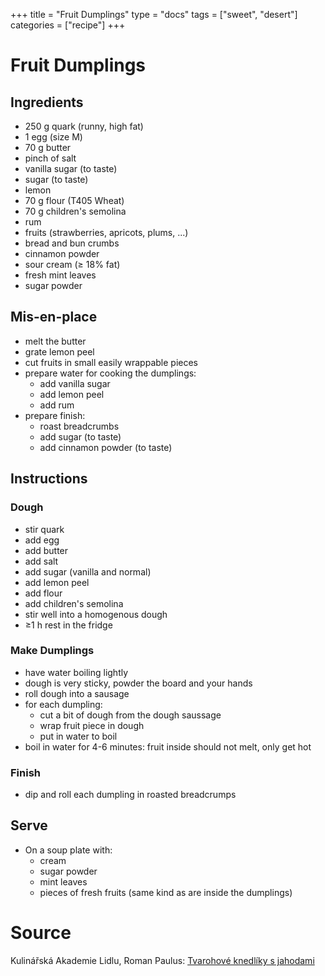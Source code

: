 +++
title = "Fruit Dumplings"
type = "docs"
tags = ["sweet", "desert"]
categories = ["recipe"]
+++

# Fruit Dumplings

## Ingredients
- 250 g quark (runny, high fat)
- 1 egg (size M)
- 70 g butter
- pinch of salt
- vanilla sugar (to taste)
- sugar (to taste)
- lemon
- 70 g flour (T405 Wheat)
- 70 g children's semolina
- rum
- fruits (strawberries, apricots, plums, ...)
- bread and bun crumbs
- cinnamon powder
- sour cream (≥ 18% fat)
- fresh mint leaves
- sugar powder

## Mis-en-place

- melt the butter
- grate lemon peel
- cut fruits in small easily wrappable pieces
- prepare water for cooking the dumplings:
    - add vanilla sugar
    - add lemon peel
    - add rum
- prepare finish:
    - roast breadcrumbs
    - add sugar (to taste)
    - add cinnamon powder (to taste)

## Instructions

### Dough

- stir quark
- add egg
- add butter
- add salt
- add sugar (vanilla and normal)
- add lemon peel
- add flour
- add children's semolina
- stir well into a homogenous dough
- ≥1 h rest in the fridge

### Make Dumplings

- have water boiling lightly
- dough is very sticky, powder the board and your hands
- roll dough into a sausage
- for each dumpling:
    - cut a bit of dough from the dough saussage
    - wrap fruit piece in dough
    - put in water to boil
- boil in water for 4-6 minutes: fruit inside should not melt, only get hot

### Finish

- dip and roll each dumpling in roasted breadcrumps

## Serve

- On a soup plate with:
    - cream
    - sugar powder
    - mint leaves
    - pieces of fresh fruits (same kind as are inside the dumplings)

# Source

Kulinářská Akademie Lidlu, Roman Paulus: [Tvarohové knedlíky s jahodami][kalkned]

[kalkned]: https://www.youtube.com/watch?v=WUjdQ3yCET0

